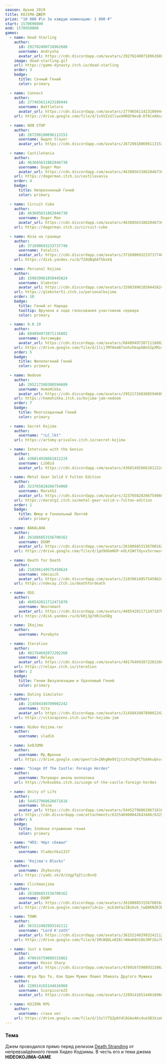 ```yaml
---
season: Архив 2019
title: KOJIMA-ДЖЕМ
prize: "10 000 ₽\n За каждую номинацию: 1 000 ₽" 
start: 1570690800
end: 1570950000
games:
  - name: Dead Starling
    author: 
      id: 292702400718962688
      username: Andrysha
      avatar_url: https://cdn.discordapp.com/avatars/292702400718962688/73a8ef7ac912f189a9a2a72edaf2a921.png?size=64
    image: dead-starling.gif
    url: https://game-dynasty.itch.io/dead-starling
    order: 3
    badge:
      title: Сочный Гений
      color: primary
  
  - name: Connect
    author:
      id: 277465611423186944
      username: Battlelore
      avatar_url: https://cdn.discordapp.com/avatars/277465611423186944/f8e6547f61d425d857ba5033956c69e4.png?size=64
    url: https://drive.google.com/file/d/1vSVZzUllaxUHRQt9evB-Df6CxHXxaqNQ/view
  
  - name: NON STOP
    author:
      id: 267298180696113153
      username: Быдло Slayer
      avatar_url: https://cdn.discordapp.com/avatars/267298180696113153/dfb14e8d366e5651dde3c9c6c5dc9a07.png?size=64
  
  - name: CastileVania
    author:
      id: 463605631862046730
      username: Doger Man
      avatar_url: https://cdn.discordapp.com/avatars/463605631862046730/868204a8d7c8b777b882ec3fd9aefd64.png?size=64
    url: https://dogerman.itch.io/castilevania
    order: 4
    badge:
      title: Непризнанный Гений
      color: primary
  
  - name: Сircuit Сube
    author:
      id: 463605631862046730
      username: Doger Man
      avatar_url: https://cdn.discordapp.com/avatars/463605631862046730/868204a8d7c8b777b882ec3fd9aefd64.png?size=64
    url: https://dogerman.itch.io/circuit-cube
  
  - name: Коза на границе
    author:
      id: 371690693233737740
      username: Fataliti
      avatar_url: https://cdn.discordapp.com/avatars/371690693233737740/a_114c9cfc64e3080ca0d5fc4d0d36b1fe.gif?size=64
    url: https://disk.yandex.ru/d/TZAUBq6Af5bxkQ
  
  - name: Personal Kojima
    author:
      id: 159839961850445824
      username: Glebster
      avatar_url: https://cdn.discordapp.com/avatars/159839961850445824/decf2640ab53556dc5e9f3cacc199d4b.png?size=64
    url: https://glebster51.itch.io/personalkojima
    order: 10
    badge:
      title: Гений от Народа
      tooltip: Вручена в ходе голосования участников сервера 
      color: primary
  
  - name: 0.0.10
    author:
      id: 684894972071116802
      username: Хатсимуфа
      avatar_url: https://cdn.discordapp.com/avatars/684894972071116802/1578c251ba053a32a90fecf541cedbb1.png?size=64
    url: https://drive.google.com/file/d/1lcj7MfOe4ATonhvhbapkBnX2pXMz4sr2/view
    order: 5
    badge:
      title: Филологений Гений
      color: primary
  
  - name: Nedoom
    author:
      id: 295217260308594689
      username: HomoHikka
      avatar_url: https://cdn.discordapp.com/avatars/295217260308594689/2d6a2b63fcda1201efd2b0389cb69dc6.png?size=64
    url: https://homohikka.itch.io/kojima-jam-nedoom
    order: 7
    badge:
      title: Многозадачный Гений
      color: primary
  
  - name: Secret Kojima
    author:
      username: "!LC_lkt"
    url: https://artemy-privalov.itch.io/secret-kojima
  
  - name: Interview with the Genius
    author:
      id: 436814926661812224
      username: LiG0id
      avatar_url: https://cdn.discordapp.com/avatars/436814926661812224/7a4477fcca2ea27b8aa615390a49a273.png?size=64
  
  - name: Metal Gear Solid V Fulton Edition
    author:
      id: 323765828266754060
      username: MaratG2
      avatar_url: https://cdn.discordapp.com/avatars/323765828266754060/761ccec08e5f614ac2c0eed4b077345d.png?size=64
    url: https://maratg2.itch.io/metal-gear-solid-v-fulton-edition
    order: 1
    badge:
      title: Юмор и Гениальный Лентяй
      color: primary
  
  - name: BAKALAHA
    author:
      id: 261886853156700162
      username: DOOM
      avatar_url: https://cdn.discordapp.com/avatars/261886853156700162/3aa641cebd820c94e8db5f26474fbeea.png?size=64
    url: https://drive.google.com/file/d/1pU9dGmHGP-eOLXIWtTdyvx5vrowsvzuR/view
  
  - name: Death for Death
    author:
      id: 218396149575450624
      username: ndecaich
      avatar_url: https://cdn.discordapp.com/avatars/218396149575450624/9605e83b1aba4b46470fa7edc3b387db.png?size=64
    url: https://ndecay.itch.io/deathfordeath
  
  - name: OSG
    author:
      id: 460542011712471070
      username: Neuromant
      avatar_url: https://cdn.discordapp.com/avatars/460542011712471070/83b223422280254d2bf87158eb11ece6.png?size=64
    url: https://disk.yandex.ru/d/kHj3g7d0JieS0g
  
  - name: IKojima
    author:
      username: Purebyte
  
  - name: Iteration
    author:
      id: 401764692072202260
      username: Relayx
      avatar_url: https://cdn.discordapp.com/avatars/401764692072202260/3f2c25f2e23cf4c1bcf8b4c0322ddc2f.png?size=64
    url: https://relayx.itch.io/iteration
    order: 2
    badge:
      title: Гении Визуализации и Удачливый Гений
      color: primary
  
  - name: Dating Simulator
    author:
      id: 214504340789002242
      username: Vita
      avatar_url: https://cdn.discordapp.com/avatars/214504340789002242/011255bf0de490f8e1d078d13f1f87c0.png?size=64
    url: https://vitasapiens.itch.io/for-kojima-jam
  
  - name: Hideo Kojima.rar
    author: 
      username: vladik
  
  - name: koDJUMA
    author:
      username: Мр_Фронни
    url: https://drive.google.com/open?id=1NhgNeOV2jtzYn3XqPCTUd4kuQxvr2QwE
  
  - name: "Siege Of The Castle: Foreign Hordes"
    author:
      username: Патриарх школы волколака
    url: https://hnkxobka.itch.io/siege-of-the-castle-foreign-hordes
  
  - name: Unity of Life
    author:
      id: 544527968626671616
      username: Shine
      avatar_url: https://cdn.discordapp.com/avatars/544527968626671616/0d5fdafe362a0fcc3d524d0d482c8713.png?size=64
    url: https://cdn.discordapp.com/attachments/632546900842643466/632547581196632064/Unity_of_Life.rar
    order: 6
    badge:
      title: Злобное отражение гения
      color: primary
  
  - name: "НПЗ: Чёрт сбежал"
    author:
      username: Vladechka1337
  
  - name: "Kojima's Blocks"
    author: 
      username: Zhykovsky
    url: https://yadi.sk/d/zUgpTqItic0snQ
  
  - name: Clickmanjima
    author:
      id: 261886853156700162
      username: DOOM
      avatar_url: https://cdn.discordapp.com/avatars/261886853156700162/3aa641cebd820c94e8db5f26474fbeea.png?size=64
    url: https://drive.google.com/open?id=1o-_mik3mYaiIBz6vb_twQ8KNZK3D4Dbe
  
  - name: TOWN
    author:
      id: 361522402993242112
      username: "Lord K'zoth"
      avatar_url: https://cdn.discordapp.com/avatars/361522402993242112/86aa11560e56458fb5b2bf47a39d1106.png?size=64
    url: https://drive.google.com/file/d/1McWQOLn8ZAlrW4wK8U18UJRF2Gs7LxCg/view
  
  - name: Just a Game
    author:
      id: 478916759089315862
      username: Kevin Sharp
      avatar_url: https://cdn.discordapp.com/avatars/478916759089315862/cf20be37eacecd87b6dae3dae895997c.png?size=64

  - name: Игра Про То, Как Один Мужик Пошел Убивать Другого Мужика
    author:
      id: 228914165144616960
      username: Scorpicore25
      avatar_url: https://cdn.discordapp.com/avatars/228914165144616960/82afedc64450ea21037cad505ad8d770.png?size=64
  
  - name: KOJIMA RPG
    author:
      username: стаха нет
    url: https://drive.google.com/file/d/15zlYTQZp6YdCAGAoAKs4ueSB1kimG-hI/view?usp=sharing
---
```


### Тема

Джем проводился прямо перед релизом [Death Stranding](https://ru.wikipedia.org/wiki/Death_Stranding) от непревзайдённого гения Хидео Кодзимы. В честь его и тема джема **HIDEOKOJIMA-GAME**
